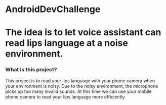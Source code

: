 # AndroidDevChallenge 
# The idea is to let voice assistant can read lips language at a noise environment.
### What is this project?
This project is to read your lips language with your phone camera when your environment is noisy. Due to the noisy environment, the microphone picks up too many invalid sounds. At this time we can use your mobile phone camera to read your lips language more efficiently
